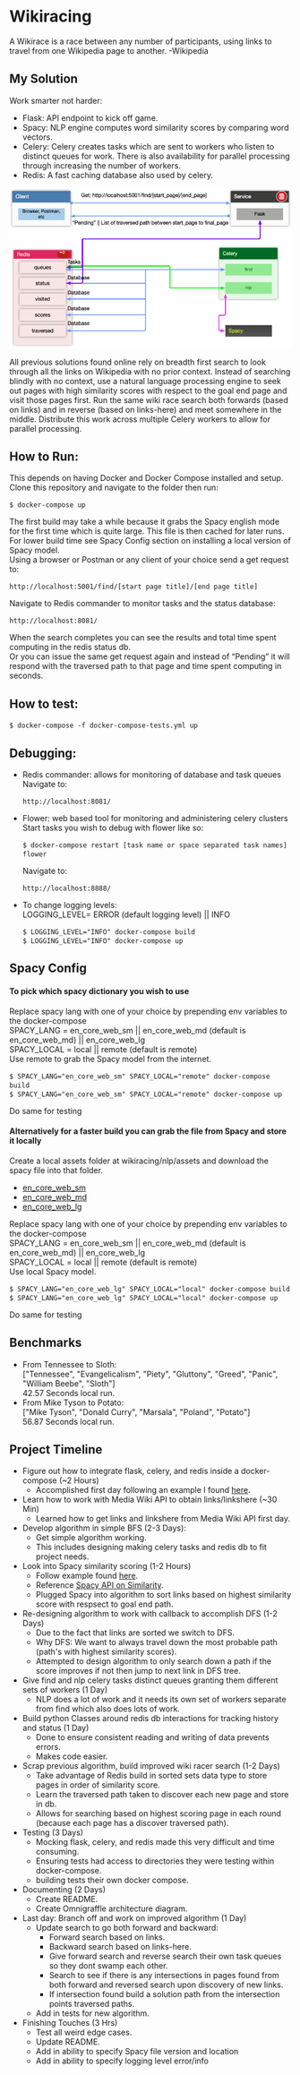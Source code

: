 # Wikiracing
A Wikirace is a race between any number of participants, using links to travel from one Wikipedia page to another.  -Wikipedia

## My Solution
Work smarter not harder:   
- Flask: API endpoint to kick off game.
- Spacy: NLP engine computes word similarity scores by comparing word vectors.
- Celery: Celery creates tasks which are sent to workers who listen to distinct queues for work. There is also availability for parallel processing through increasing the number of workers. 
- Redis: A fast caching database also used by celery.   
   
![Architecture Diagram](/images/architecture_diagram.png)  
   
All previous solutions found online rely on breadth first search to look through all the links on Wikipedia with no prior context. Instead of searching blindly with no context, use a natural language processing engine to seek out pages with high similarity scores with respect to the goal end page and visit those pages first. Run the same wiki race search both forwards (based on links) and in reverse (based on links-here) and meet somewhere in the middle. Distribute this work across multiple Celery workers to allow for parallel processing.  

## How to Run:
This depends on having Docker and Docker Compose installed and setup.   
Clone this repository and navigate to the folder then run:   
```
$ docker-compose up
```   
The first build may take a while because it grabs the Spacy english mode for the first time which is quite large. This file is then cached for later runs. For lower build time see Spacy Config section on installing a local version of Spacy model.   
Using a browser or Postman or any client of your choice send a get request to:   
```
http://localhost:5001/find/[start page title]/[end page title]
```   
Navigate to Redis commander to monitor tasks and the status database:   
```
http://localhost:8081/
```   
When the search completes you can see the results and total time spent computing in the redis status db.   
Or you can issue the same get request again and instead of “Pending” it will respond with the traversed path to that page and time spent computing in seconds.

## How to test:
```
$ docker-compose -f docker-compose-tests.yml up
```

## Debugging:
- Redis commander: allows for monitoring of database and task queues   
	Navigate to:   
	```
	http://localhost:8081/
    ``` 
- Flower: web based tool for monitoring and administering celery clusters   
	Start tasks you wish to debug with flower like so:   
	```
	$ docker-compose restart [task name or space separated task names] flower
    ```
    Navigate to:   
	```
	http://localhost:8888/
    ``` 
- To change logging levels:   
    LOGGING_LEVEL= ERROR (default logging level) || INFO
    ```
    $ LOGGING_LEVEL="INFO" docker-compose build
    $ LOGGING_LEVEL="INFO" docker-compose up
    ```
    
## Spacy Config
#### To pick which spacy dictionary you wish to use       
Replace spacy lang with one of your choice by prepending env variables to the docker-compose   
SPACY_LANG = en_core_web_sm || en_core_web_md (default is en_core_web_md) || en_core_web_lg   
SPACY_LOCAL = local || remote (default is remote)   
Use remote to grab the Spacy model from the internet.
```
$ SPACY_LANG="en_core_web_sm" SPACY_LOCAL="remote" docker-compose build
$ SPACY_LANG="en_core_web_sm" SPACY_LOCAL="remote" docker-compose up
```
Do same for testing

#### Alternatively for a faster build you can grab the file from Spacy and store it locally 
Create a local assets folder at wikiracing/nlp/assets and download the spacy file into that folder.   
- [en_core_web_sm](https://github.com/explosion/spacy-models/releases//tag/en_core_web_sm-2.2.5)
- [en_core_web_md](https://github.com/explosion/spacy-models/releases//tag/en_core_web_md-2.2.5)
- [en_core_web_lg](https://github.com/explosion/spacy-models/releases//tag/en_core_web_lg-2.2.5)   
         
Replace spacy lang with one of your choice by prepending env variables to the docker-compose   
SPACY_LANG = en_core_web_sm || en_core_web_md (default is en_core_web_md) || en_core_web_lg   
SPACY_LOCAL = local || remote (default is remote)   
Use local Spacy model.
```
$ SPACY_LANG="en_core_web_lg" SPACY_LOCAL="local" docker-compose build
$ SPACY_LANG="en_core_web_lg" SPACY_LOCAL="local" docker-compose up
```
Do same for testing

 
## Benchmarks
- From Tennessee to Sloth:   
["Tennessee", "Evangelicalism", "Piety", "Gluttony", "Greed", "Panic", "William Beebe", "Sloth"]   
42.57 Seconds local run.
- From Mike Tyson to Potato:   
["Mike Tyson", "Donald Curry", "Marsala", "Poland", "Potato"]   
56.87 Seconds local run.

## Project Timeline
- Figure out how to integrate flask, celery, and redis inside a docker-compose (~2 Hours)
    - Accomplished first day following an example I found [here](https://github.com/mattkohl/docker-flask-celery-redis).
- Learn how to work with Media Wiki API to obtain links/linkshere (~30 Min)
    - Learned how to get links and linkshere from Media Wiki API first day.
- Develop algorithm in simple BFS (2-3 Days):
    - Get simple algorithm working.
    - This includes designing making celery tasks and redis db to fit project needs.
- Look into Spacy similarity scoring (1-2 Hours)
    - Follow example found [here](https://www.geeksforgeeks.org/python-word-similarity-using-spacy/).
    - Reference [Spacy API on Similarity](https://spacy.io/usage/vectors-similarity).
    - Plugged Spacy into algorithm to sort links based on highest similarity score with respsect to goal end path.
- Re-designing algorithm to work with callback to accomplish DFS (1-2 Days)
    - Due to the fact that links are sorted we switch to DFS.
    - Why DFS: We want to always travel down the most probable path (path's with highest similarity scores).
    - Attempted to design algorithm to only search down a path if the score improves if not then jump to next link in DFS tree.
- Give find and nlp celery tasks distinct queues granting them different sets of workers (1 Day)
    - NLP does a lot of work and it needs its own set of workers separate from find which also does lots of work.
- Build python Classes around redis db interactions for tracking history and status (1 Day)
    - Done to ensure consistent reading and writing of data prevents errors.
    - Makes code easier.
- Scrap previous algorithm, build improved wiki racer search (1-2 Days)
    - Take advantage of Redis build in sorted sets data type to store pages in order of similarity score.
    - Learn the traversed path taken to discover each new page and store in db.
    - Allows for searching based on highest scoring page in each round (because each page has a discover traversed path).
- Testing (3 Days)
    - Mocking flask, celery, and redis made this very difficult and time consuming.
    - Ensuring tests had access to directories they were testing within docker-compose.
    - building tests their own docker compose.
- Documenting (2 Days)
    - Create README.
    - Create Omnigraffle architecture diagram.
- Last day: Branch off and work on improved algorithm (1 Day)
    - Update search to go both forward and backward:
        - Forward search based on links.
        - Backward search based on links-here.
        - Give forward search and reverse search their own task queues so they dont swamp each other.
        - Search to see if there is any intersections in pages found from both forward and reversed search upon discovery of new links.
        - If intersection found build a solution path from the intersection points traversed paths.
    - Add in tests for new algorithm.
- Finishing Touches (3 Hrs)
    - Test all weird edge cases.
    - Update README.
    - Add in ability to specify Spacy file version and location
    - Add in ability to specify logging level error/info
